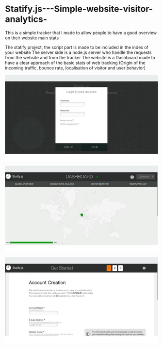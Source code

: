 # Statify.js---Simple-website-visitor-analytics-

This is a simple tracker that I made to allow people to have a good overview on their website main stats


The statify project, the script part is made to be included in the index of your website
The server side is a node.js server who handle the requests from the website and from the tracker
The website is a Dashboard made to have a clear approach of the basic stats of web tracking (Origin of the incoming traffic, bounce rate, localisation of visitor and user behavior)




![Login webpage](https://github.com/nQuery512/Statify.js---Simple-website-visitor-analytics-/blob/master/screenshots/screenshot_0.jpg)

![Incoming Traffic analytics](https://github.com/nQuery512/Statify.js---Simple-website-visitor-analytics-/blob/master/screenshots/screenshot_2.jpg)

![Registration form](https://github.com/nQuery512/Statify.js---Simple-website-visitor-analytics-/blob/master/screenshots/screenshot_1.jpg)

